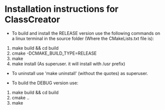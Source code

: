 Installation instructions for ClassCreator
==========================================

* To build and install the RELEASE version use the following commands on a linux
  terminal in the source folder (Where the CMakeLists.txt file is):

1. make build && cd build
2. cmake -DCMAKE_BUILD_TYPE=RELEASE
3. make
4. make install (As superuser. it will install with /usr prefix)

* To uninstall use 'make uninstall' (without the quotes) as superuser.

* To build the DEBUG version use:

1. make build && cd build
2. cmake ..
3. make
